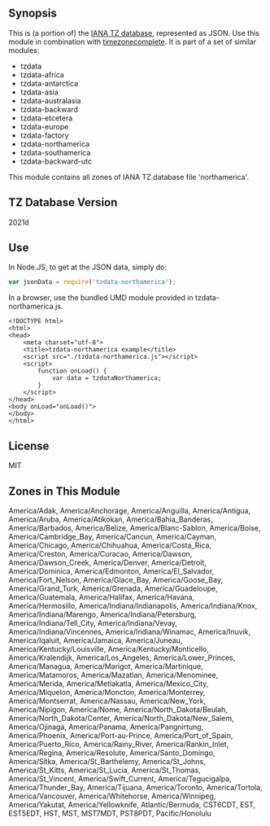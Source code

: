 
## Synopsis

This is (a portion of) the [IANA TZ database](https://www.iana.org/time-zones), represented as JSON. Use this module in combination with [timezonecomplete](https://www.npmjs.com/package/timezonecomplete).
It is part of a set of similar modules:
* tzdata
* tzdata-africa
* tzdata-antarctica
* tzdata-asia
* tzdata-australasia
* tzdata-backward
* tzdata-etcetera
* tzdata-europe
* tzdata-factory
* tzdata-northamerica
* tzdata-southamerica
* tzdata-backward-utc

This module contains all zones of IANA TZ database file 'northamerica'.



## TZ Database Version

2021d

## Use

In Node.JS, to get at the JSON data, simply do:

```javascript
var jsonData = require('tzdata-northamerica');
```

In a browser, use the bundled UMD module provided in tzdata-northamerica.js.

```
<!DOCTYPE html>
<html>
<head>
    <meta charset="utf-8">
    <title>tzdata-northamerica example</title>
    <script src="./tzdata-northamerica.js"></script>
    <script>
        function onLoad() {
            var data = tzdataNorthamerica;
        }
    </script>
</head>
<body onLoad="onLoad()">
</body>
</html>
```

## License

MIT

## Zones in This Module

America/Adak, America/Anchorage, America/Anguilla, America/Antigua, America/Aruba, America/Atikokan, America/Bahia_Banderas, America/Barbados, America/Belize, America/Blanc-Sablon, America/Boise, America/Cambridge_Bay, America/Cancun, America/Cayman, America/Chicago, America/Chihuahua, America/Costa_Rica, America/Creston, America/Curacao, America/Dawson, America/Dawson_Creek, America/Denver, America/Detroit, America/Dominica, America/Edmonton, America/El_Salvador, America/Fort_Nelson, America/Glace_Bay, America/Goose_Bay, America/Grand_Turk, America/Grenada, America/Guadeloupe, America/Guatemala, America/Halifax, America/Havana, America/Hermosillo, America/Indiana/Indianapolis, America/Indiana/Knox, America/Indiana/Marengo, America/Indiana/Petersburg, America/Indiana/Tell_City, America/Indiana/Vevay, America/Indiana/Vincennes, America/Indiana/Winamac, America/Inuvik, America/Iqaluit, America/Jamaica, America/Juneau, America/Kentucky/Louisville, America/Kentucky/Monticello, America/Kralendijk, America/Los_Angeles, America/Lower_Princes, America/Managua, America/Marigot, America/Martinique, America/Matamoros, America/Mazatlan, America/Menominee, America/Merida, America/Metlakatla, America/Mexico_City, America/Miquelon, America/Moncton, America/Monterrey, America/Montserrat, America/Nassau, America/New_York, America/Nipigon, America/Nome, America/North_Dakota/Beulah, America/North_Dakota/Center, America/North_Dakota/New_Salem, America/Ojinaga, America/Panama, America/Pangnirtung, America/Phoenix, America/Port-au-Prince, America/Port_of_Spain, America/Puerto_Rico, America/Rainy_River, America/Rankin_Inlet, America/Regina, America/Resolute, America/Santo_Domingo, America/Sitka, America/St_Barthelemy, America/St_Johns, America/St_Kitts, America/St_Lucia, America/St_Thomas, America/St_Vincent, America/Swift_Current, America/Tegucigalpa, America/Thunder_Bay, America/Tijuana, America/Toronto, America/Tortola, America/Vancouver, America/Whitehorse, America/Winnipeg, America/Yakutat, America/Yellowknife, Atlantic/Bermuda, CST6CDT, EST, EST5EDT, HST, MST, MST7MDT, PST8PDT, Pacific/Honolulu
